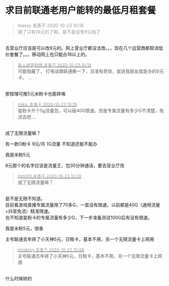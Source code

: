 # 求目前联通老用户能转的最低月租套餐


<div class="quote"><blockquote><font color="#999999">leassy 发表于 2020-10-23 10:18</font><br />
<font color="#999999">搜了只有19元的了啊，是不是没有9元档了</font></blockquote></div><br />
去营业厅应该是可以改9元的。网上营业厅都没法改。。。现在几个运营商都取消低价套餐了。。。移动网上也只能办18以上的。

<div class="quote"><blockquote><font size="2"><a href="https://www.hostloc.com/forum.php?mod=redirect&amp;goto=findpost&amp;pid=9339810&amp;ptid=757499" target="_blank"><font color="#999999">贱人就是矫情 发表于 2020-10-23 10:19</font></a></font><br />
可能隐藏了， 打电话跟联通撕一下，没准有奇效，就说我朋友就是办的9元卡。 ...</blockquote></div><br />
那按理可推5元米粉卡也能转咯

<div class="quote"><blockquote><font size="2"><a href="https://www.hostloc.com/forum.php?mod=redirect&amp;goto=findpost&amp;pid=9339809&amp;ptid=757499" target="_blank"><font color="#999999">mika. 发表于 2020-10-23 10:19</font></a></font><br />
星粉卡开个5g流量包，可以破40G限速。但是专属流量有多少G不清楚，免流去吧 ...</blockquote></div><br />
成了无限流量嘛？<img src="static/image/smiley/yct/009.gif" smilieid="44" border="0" alt="" />

有一款O粉卡 9元/月 1G流量 不知道还能不能办<img src="static/image/smiley/yct/010.gif" smilieid="41" border="0" alt="" />

我是米粉5元

8元那个的名字应该是流量王，包30分钟通话，要去营业厅改

<div class="quote"><blockquote><font size="2"><a href="https://www.hostloc.com/forum.php?mod=redirect&amp;goto=findpost&amp;pid=9339873&amp;ptid=757499" target="_blank"><font color="#999999">lplp010 发表于 2020-10-23 10:29</font></a></font><br />
成了无限流量嘛？</blockquote></div><br />
是不是无限不知道。<br />
目前看游戏直播专属流量用了70多G，一直没有限速，以前都是40G（通用流量+抖音免流）精准限速。<br />
也不知道星粉卡的专属流量有多少G，下一步准备测试100G后有没有限速。

我是米粉5元，很香

主号联通去年转了小天神5元，日租卡，基本不用，另一个无限流量卡上网用

<div class="quote"><blockquote><font size="2"><a href="https://www.hostloc.com/forum.php?mod=redirect&amp;goto=findpost&amp;pid=9340027&amp;ptid=757499" target="_blank"><font color="#999999">loneking 发表于 2020-10-23 10:48</font></a></font><br />
主号联通去年转了小天神5元，日租卡，基本不用，另一个无限流量卡上网用</blockquote></div><br />
什么时候转的
